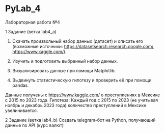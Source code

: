 # PyLab_4
Лабораторная работа №4

1 Задание (ветка lab4_a)
  1) Скачать произвольный набор данных (датасет) и описать его (возможные источники: https://datasetsearch.research.google.com/,     https://www.kaggle.com/).

  2) Изучить и подготовить выбранный набор данных.

  3) Визуализировать данные при помощи Matplotlib.

  4) Выдвинуть статистическую гипотезу и проверить её при помощи pandas.

Данные получены с https://www.kaggle.com/ о преступлениях в Мексике с 2015 по 2023 года.
Гипотеза: Каждый год с 2015 по 2023 (не учитывая ноябрь и декабрь 2023 года) количество преступлений в Мексике увеличивается.

2 Задание (ветка lab4_b)
  Создать telegram-бот на Python, получающий данные по API (курс валют)
